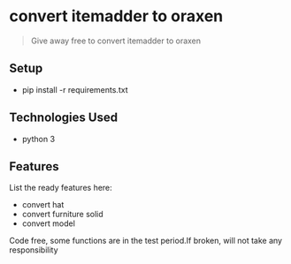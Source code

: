 # convert itemadder to oraxen
> Give away free to convert itemadder to oraxen


## Setup
* pip install -r requirements.txt

## Technologies Used
- python 3


## Features
List the ready features here:
- convert hat
- convert furniture solid
- convert model



Code free, some functions are in the test period.If broken, will not take any responsibility
